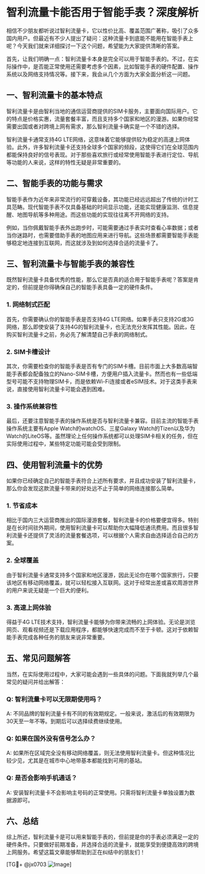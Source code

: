 # 智利流量卡能否用于智能手表？深度解析

相信不少朋友都听说过智利流量卡，它以性价比高、覆盖范围广著称，吸引了众多国内用户。但最近有不少人提出了疑问：这种流量卡到底能不能用在智能手表上呢？今天我们就来详细探讨一下这个问题，希望能为大家提供清晰的答案。

首先，让我们明确一点：智利流量卡本身是完全可以用于智能手表的。不过，在实际操作中，是否能正常使用还需要考虑多个因素，比如智能手表的硬件配置、操作系统以及网络支持情况等。接下来，我会从几个方面为大家全面分析这一问题。

## 一、智利流量卡的基本特点

智利流量卡是由智利当地的通信运营商提供的SIM卡服务，主要面向国际用户。它的特点是价格实惠，流量套餐丰富，而且支持多个国家和地区的漫游。如果你经常需要出国或者对跨境上网有需求，那么智利流量卡确实是一个不错的选择。

智利流量卡通常支持4G LTE网络，这意味着它能够提供较为稳定的高速上网体验。此外，许多智利流量卡还支持全球多个国家的频段，这使得它们在全球范围内都能保持良好的信号表现。对于那些喜欢旅行或经常使用智能手表进行定位、导航等功能的人来说，这样的特性无疑是非常重要的。

## 二、智能手表的功能与需求

智能手表作为近年来非常流行的可穿戴设备，其功能已经远远超出了传统的计时工具范畴。现代智能手表不仅具备基础的时间显示功能，还能实现健康监测、信息提醒、地图导航等多种用途。而这些功能的实现往往离不开网络的支持。

例如，当你佩戴智能手表外出跑步时，可能需要通过手表实时查看心率数据；或者当你迷路时，也需要借助手表的地图应用来进行导航。这些场景都需要智能手表能够稳定地连接到互联网，而这就涉及到如何选择合适的流量卡了。

## 三、智利流量卡与智能手表的兼容性

既然智利流量卡具备优秀的性能，那么它是否真的适合用于智能手表呢？答案是肯定的，但前提是你得确保自己的智能手表具备一定的硬件条件。

### 1. 网络制式匹配

首先，你需要确认你的智能手表是否支持4G LTE网络。如果手表只支持2G或3G网络，那么即使安装了支持4G的智利流量卡，也无法充分发挥其性能。因此，在购买智利流量卡之前，务必先了解清楚自己手表的网络制式。

### 2. SIM卡槽设计

其次，你需要检查你的智能手表是否有专门的SIM卡槽。目前市面上大多数高端智能手表都会配备独立的Nano-SIM卡槽，方便用户插入流量卡。然而也有一些低端型号可能不支持物理SIM卡，而是依赖Wi-Fi连接或者eSIM技术。对于这类手表来说，直接使用智利流量卡可能会遇到困难。

### 3. 操作系统兼容性

最后，还要注意智能手表的操作系统是否与智利流量卡兼容。目前主流的智能手表操作系统主要有Apple Watch的watchOS、三星Galaxy Watch的Tizen以及华为Watch的LiteOS等。虽然理论上任何操作系统都可以处理SIM卡相关的任务，但在实际使用过程中，某些特定功能可能会受到限制。

## 四、使用智利流量卡的优势

如果你已经确定自己的智能手表符合上述所有要求，并且成功安装了智利流量卡，那么你会发现这款流量卡带来的好处远不止于简单的网络连接那么简单。

### 1. 节省成本

相比于国内三大运营商推出的国际漫游套餐，智利流量卡的价格要便宜得多。特别是在长时间驻外期间，使用智利流量卡可以帮助你大幅降低通讯费用。而且很多智利流量卡还提供了灵活的流量套餐选项，可以根据个人需求自由选择适合自己的方案。

### 2. 全球覆盖

由于智利流量卡通常支持多个国家和地区漫游，因此无论你在哪个国家旅行，只要该地区有移动网络覆盖，就可以轻松接入互联网。这对于经常出差或喜欢周游世界的用户来说无疑是一个巨大的便利。

### 3. 高速上网体验

得益于4G LTE技术支持，智利流量卡能够为你带来流畅的上网体验。无论是浏览网页、观看视频还是下载应用程序，都能够快速完成而不至于卡顿。这对于依赖智能手表完成各种任务的朋友来说非常重要。

## 五、常见问题解答

当然，在实际使用过程中，大家可能会遇到一些具体的问题。下面我就列举几个最常见的疑问并给出解答：

### Q: 智利流量卡可以无限期使用吗？
A: 不同品牌的智利流量卡有不同的有效期规定。一般来说，激活后的有效期限为30天至一年不等。到期后可以选择续费继续使用。

### Q: 如果在国外没有信号怎么办？
A: 如果所在区域完全没有移动网络覆盖，则无法使用智利流量卡。但这种情况比较少见，尤其是在城市中心地带基本都能找到可用的基站。

### Q: 是否会影响手机通话？
A: 安装智利流量卡不会影响主号码的正常使用。只需将智利流量卡单独设置为数据源即可。

## 六、总结

综上所述，智利流量卡是可以用来智能手表的，但前提是你的手表必须满足一定的硬件条件。只要做好前期准备，并选择合适的流量卡，就能享受到便捷高效的跨境上网服务。希望这篇文章能够帮助到正在纠结中的朋友们！

[TG💪+ @jx0703 ![Image](https://github.com/user-attachments/assets/dbca1d08-cadb-493c-b0ec-ad6f7a83f270)]